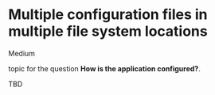 # Multiple configuration files in multiple file system locations

<div class="risk-rounded-box medium">Medium</div>

topic for the question **How is the application configured?**.

TBD
